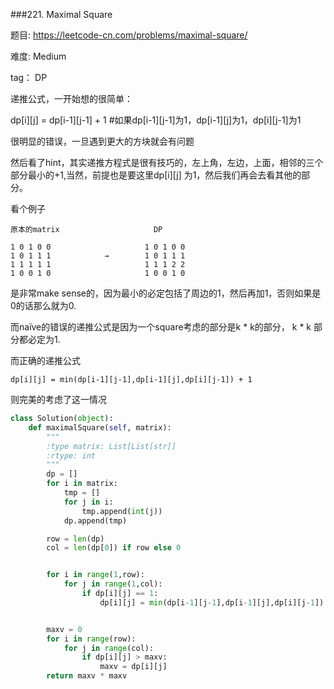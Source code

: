 ###221. Maximal Square


题目:
<https://leetcode-cn.com/problems/maximal-square/>


难度:
Medium

tag： DP


递推公式，一开始想的很简单：

dp[i][j] = dp[i-1][j-1] + 1 #如果dp[i-1][j-1]为1，dp[i-1][j]为1，dp[i][j-1]为1

很明显的错误，一旦遇到更大的方块就会有问题

然后看了hint，其实递推方程式是很有技巧的，左上角，左边，上面，相邻的三个部分最小的+1,当然，前提也是要这里dp[i][j] 为1，然后我们再会去看其他的部分。

看个例子

```
原本的matrix                     DP

1 0 1 0 0                     1 0 1 0 0
1 0 1 1 1            →        1 0 1 1 1 
1 1 1 1 1                     1 1 1 2 2
1 0 0 1 0                     1 0 0 1 0

```

是非常make sense的，因为最小的必定包括了周边的1，然后再加1，否则如果是0的话那么就为0.

而naïve的错误的递推公式是因为一个square考虑的部分是k * k的部分， k * k 部分都必定为1.

而正确的递推公式


	dp[i][j] = min(dp[i-1][j-1],dp[i-1][j],dp[i][j-1]) + 1

则完美的考虑了这一情况


```py
class Solution(object):
	def maximalSquare(self, matrix):
		"""
		:type matrix: List[List[str]]
		:rtype: int
		"""
		dp = []
		for i in matrix:
			tmp = []
			for j in i:
				tmp.append(int(j))
			dp.append(tmp)

		row = len(dp)
		col = len(dp[0]) if row else 0


		for i in range(1,row):
			for j in range(1,col):
				if dp[i][j] == 1:
					dp[i][j] = min(dp[i-1][j-1],dp[i-1][j],dp[i][j-1]) + 1


		maxv = 0
		for i in range(row):
			for j in range(col):
				if dp[i][j] > maxv:
					maxv = dp[i][j]
		return maxv * maxv
```


